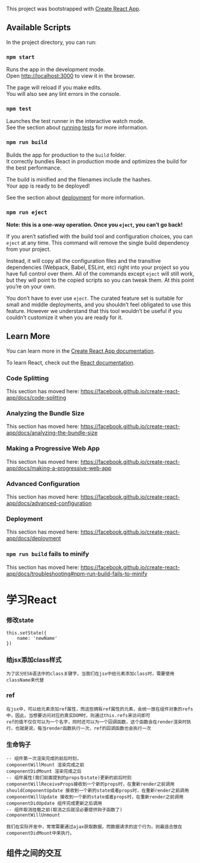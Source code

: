 This project was bootstrapped with [Create React App](https://github.com/facebook/create-react-app).

## Available Scripts

In the project directory, you can run:

### `npm start`

Runs the app in the development mode.<br>
Open [http://localhost:3000](http://localhost:3000) to view it in the browser.

The page will reload if you make edits.<br>
You will also see any lint errors in the console.

### `npm test`

Launches the test runner in the interactive watch mode.<br>
See the section about [running tests](https://facebook.github.io/create-react-app/docs/running-tests) for more information.

### `npm run build`

Builds the app for production to the `build` folder.<br>
It correctly bundles React in production mode and optimizes the build for the best performance.

The build is minified and the filenames include the hashes.<br>
Your app is ready to be deployed!

See the section about [deployment](https://facebook.github.io/create-react-app/docs/deployment) for more information.

### `npm run eject`

**Note: this is a one-way operation. Once you `eject`, you can’t go back!**

If you aren’t satisfied with the build tool and configuration choices, you can `eject` at any time. This command will remove the single build dependency from your project.

Instead, it will copy all the configuration files and the transitive dependencies (Webpack, Babel, ESLint, etc) right into your project so you have full control over them. All of the commands except `eject` will still work, but they will point to the copied scripts so you can tweak them. At this point you’re on your own.

You don’t have to ever use `eject`. The curated feature set is suitable for small and middle deployments, and you shouldn’t feel obligated to use this feature. However we understand that this tool wouldn’t be useful if you couldn’t customize it when you are ready for it.

## Learn More

You can learn more in the [Create React App documentation](https://facebook.github.io/create-react-app/docs/getting-started).

To learn React, check out the [React documentation](https://reactjs.org/).

### Code Splitting

This section has moved here: https://facebook.github.io/create-react-app/docs/code-splitting

### Analyzing the Bundle Size

This section has moved here: https://facebook.github.io/create-react-app/docs/analyzing-the-bundle-size

### Making a Progressive Web App

This section has moved here: https://facebook.github.io/create-react-app/docs/making-a-progressive-web-app

### Advanced Configuration

This section has moved here: https://facebook.github.io/create-react-app/docs/advanced-configuration

### Deployment

This section has moved here: https://facebook.github.io/create-react-app/docs/deployment

### `npm run build` fails to minify

This section has moved here: https://facebook.github.io/create-react-app/docs/troubleshooting#npm-run-build-fails-to-minify

# 学习React
### 修改state
    this.setState({
        name: 'newName'
    })
### 给jsx添加class样式
    为了区分ES6语法中的class关键字，当我们在jsx中给元素添加class时，需要使用className来代替
### ref
    在jsx中，可以给元素添加ref属性，而这些拥有ref属性的元素，会统一放在组件对象的refs中，因此，当想要访问对应的真实DOM时，则通过this.refs来访问即可
    ref的值不仅仅可以为一个名字，同时还可以为一个回调函数，这个函数会在render渲染时执行，也就是说，每当render函数执行一次，ref的回调函数也会执行一次
### 生命钩子
    -- 组件第一次渲染完成的前后时刻，
    componentWillMount 渲染完成之前
    componentDidMount 渲染完成之后
    -- 组件属性(我们前面提到的props与state)更新的前后时刻
    componentWillReceiveProps接收到一个新的props时，在重新render之前调用
    shouldComponentUpdate 接收到一个新的state或者props时，在重新render之前调用
    componentWillUpdate 接收到一个新的state或者props时，在重新render之前调用
    componentDidUpdate 组件完成更新之后调用
    -- 组件取消挂载之前(取消之后就没必要提供钩子函数了)
    componentWillUnmount
`我们在实际开发中，常常需要通过ajax获取数据，而数据请求的这个行为，则最适合放在componentDidMount中来执行。`

## 组件之间的交互
